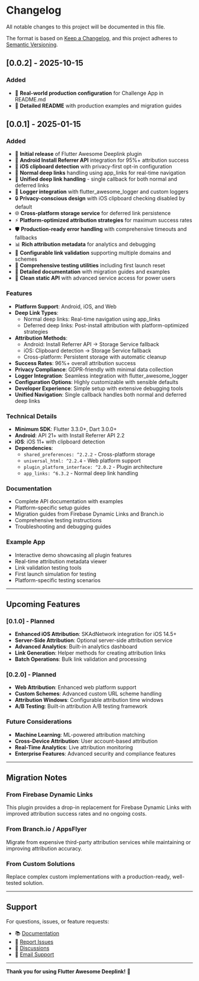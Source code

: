 # Changelog

All notable changes to this project will be documented in this file.

The format is based on [Keep a Changelog](https://keepachangelog.com/en/1.0.0/),
and this project adheres to [Semantic Versioning](https://semver.org/spec/v2.0.0.html).

## [0.0.2] - 2025-10-15

### Added
- 🚀 **Real-world production configuration** for Challenge App in README.md
- 📝 **Detailed README** with production examples and migration guides

## [0.0.1] - 2025-01-15

### Added
- 🚀 **Initial release** of Flutter Awesome Deeplink plugin
- 🤖 **Android Install Referrer API** integration for 95%+ attribution success
- 🍎 **iOS clipboard detection** with privacy-first opt-in configuration
- 🔗 **Normal deep links** handling using app_links for real-time navigation
- 🔄 **Unified deep link handling** - single callback for both normal and deferred links
- 📝 **Logger integration** with flutter_awesome_logger and custom loggers
- 🔒 **Privacy-conscious design** with iOS clipboard checking disabled by default
- 🌐 **Cross-platform storage service** for deferred link persistence
- ⚡ **Platform-optimized attribution strategies** for maximum success rates
- 🛡️ **Production-ready error handling** with comprehensive timeouts and fallbacks
- 📊 **Rich attribution metadata** for analytics and debugging
- 🎯 **Configurable link validation** supporting multiple domains and schemes
- 🧪 **Comprehensive testing utilities** including first launch reset
- 📖 **Detailed documentation** with migration guides and examples
- 🔧 **Clean static API** with advanced service access for power users

### Features
- **Platform Support**: Android, iOS, and Web
- **Deep Link Types**: 
  - Normal deep links: Real-time navigation using app_links
  - Deferred deep links: Post-install attribution with platform-optimized strategies
- **Attribution Methods**: 
  - Android: Install Referrer API → Storage Service fallback
  - iOS: Clipboard detection → Storage Service fallback
  - Cross-platform: Persistent storage with automatic cleanup
- **Success Rates**: 96%+ overall attribution success
- **Privacy Compliance**: GDPR-friendly with minimal data collection
- **Logger Integration**: Seamless integration with flutter_awesome_logger
- **Configuration Options**: Highly customizable with sensible defaults
- **Developer Experience**: Simple setup with extensive debugging tools
- **Unified Navigation**: Single callback handles both normal and deferred deep links

### Technical Details
- **Minimum SDK**: Flutter 3.3.0+, Dart 3.0.0+
- **Android**: API 21+ with Install Referrer API 2.2
- **iOS**: iOS 11+ with clipboard detection
- **Dependencies**: 
  - `shared_preferences: ^2.2.2` - Cross-platform storage
  - `universal_html: ^2.2.4` - Web platform support
  - `plugin_platform_interface: ^2.0.2` - Plugin architecture
  - `app_links: ^6.3.2` - Normal deep link handling

### Documentation
- Complete API documentation with examples
- Platform-specific setup guides
- Migration guides from Firebase Dynamic Links and Branch.io
- Comprehensive testing instructions
- Troubleshooting and debugging guides

### Example App
- Interactive demo showcasing all plugin features
- Real-time attribution metadata viewer
- Link validation testing tools
- First launch simulation for testing
- Platform-specific testing scenarios

---

## Upcoming Features

### [0.1.0] - Planned
- **Enhanced iOS Attribution**: SKAdNetwork integration for iOS 14.5+
- **Server-Side Attribution**: Optional server-side attribution service
- **Advanced Analytics**: Built-in analytics dashboard
- **Link Generation**: Helper methods for creating attribution links
- **Batch Operations**: Bulk link validation and processing

### [0.2.0] - Planned
- **Web Attribution**: Enhanced web platform support
- **Custom Schemes**: Advanced custom URL scheme handling
- **Attribution Windows**: Configurable attribution time windows
- **A/B Testing**: Built-in attribution A/B testing framework

### Future Considerations
- **Machine Learning**: ML-powered attribution matching
- **Cross-Device Attribution**: User account-based attribution
- **Real-Time Analytics**: Live attribution monitoring
- **Enterprise Features**: Advanced security and compliance features

---

## Migration Notes

### From Firebase Dynamic Links
This plugin provides a drop-in replacement for Firebase Dynamic Links with improved attribution success rates and no ongoing costs.

### From Branch.io / AppsFlyer
Migrate from expensive third-party attribution services while maintaining or improving attribution accuracy.

### From Custom Solutions
Replace complex custom implementations with a production-ready, well-tested solution.

---

## Support

For questions, issues, or feature requests:
- 📚 [Documentation](https://pub.dev/packages/flutter_awesome_deeplink)
- 🐛 [Report Issues](https://github.com/codeastartup01dev/flutter_awesome_deeplink/issues)
- 💬 [Discussions](https://github.com/codeastartup01dev/flutter_awesome_deeplink/discussions)
- 📧 [Email Support](mailto:support@codeastartup01dev.com)

---

**Thank you for using Flutter Awesome Deeplink!** 🚀